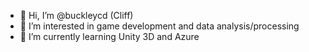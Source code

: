 - 👋 Hi, I’m @buckleycd (Cliff)
- 👀 I’m interested in game development and data analysis/processing
- 🌱 I’m currently learning Unity 3D and Azure


<!---
buckleycd/buckleycd is a ✨ special ✨ repository because its `README.md` (this file) appears on your GitHub profile.
You can click the Preview link to take a look at your changes.
--->

